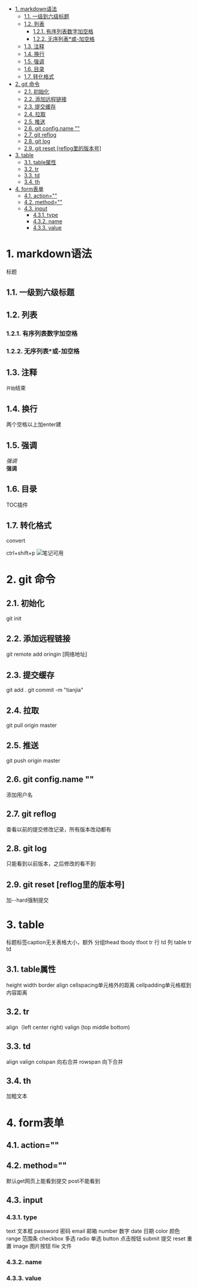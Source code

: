 
<!-- TOC -->

- [1. markdown语法](#1-markdown语法)
    - [1.1. 一级到六级标题](#11-一级到六级标题)
    - [1.2. 列表](#12-列表)
        - [1.2.1. 有序列表数字加空格](#121-有序列表数字加空格)
        - [1.2.2. 无序列表*或-加空格](#122-无序列表或-加空格)
    - [1.3. 注释](#13-注释)
    - [1.4. 换行](#14-换行)
    - [1.5. 强调](#15-强调)
    - [1.6. 目录](#16-目录)
    - [1.7. 转化格式](#17-转化格式)
- [2. git 命令](#2-git-命令)
    - [2.1. 初始化](#21-初始化)
    - [2.2. 添加远程链接](#22-添加远程链接)
    - [2.3. 提交缓存](#23-提交缓存)
    - [2.4. 拉取](#24-拉取)
    - [2.5. 推送](#25-推送)
    - [2.6. git config.name ""](#26-git-configname-)
    - [2.7. git reflog](#27-git-reflog)
    - [2.8. git log](#28-git-log)
    - [2.9. git reset [reflog里的版本号]](#29-git-reset-reflog里的版本号)
- [3. table](#3-table)
    - [3.1. table属性](#31-table属性)
    - [3.2. tr](#32-tr)
    - [3.3. td](#33-td)
    - [3.4. th](#34-th)
- [4. form表单](#4-form表单)
    - [4.1. action=""](#41-action)
    - [4.2. method=""](#42-method)
    - [4.3. input](#43-input)
        - [4.3.1. type](#431-type)
        - [4.3.2. name](#432-name)
        - [4.3.3. value](#433-value)

<!-- /TOC -->
# 1. markdown语法
标题
## 1.1. 一级到六级标题
## 1.2. 列表
### 1.2.1. 有序列表数字加空格
### 1.2.2. 无序列表*或-加空格
## 1.3. 注释
 ```开始```结束
## 1.4. 换行
两个空格以上加enter建
## 1.5. 强调
*强调*  
**强调**
## 1.6. 目录
TOC插件
## 1.7. 转化格式
convert   

ctrl+shift+p
<img src="#" alt="笔记">可用


# 2. git 命令
## 2.1. 初始化
git init
## 2.2. 添加远程链接
git remote add oringin [网络地址]
## 2.3. 提交缓存
git add  .
git commit -m "tianjia"
## 2.4. 拉取
git pull origin master
## 2.5. 推送
git push origin master
## 2.6. git config.name ""
添加用户名
## 2.7. git reflog
查看以前的提交修改记录，所有版本改动都有
## 2.8. git log
只能看到以前版本，之后修改的看不到
## 2.9. git reset [reflog里的版本号]
加--hard强制提交

# 3. table
 标题标签caption无关表格大小，额外
分组thead tbody tfoot
tr 行 td 列
table tr td
## 3.1. table属性
height width border align
cellspacing单元格外的距离
cellpadding单元格框到内容距离
## 3.2. tr
align（left center right)
valign (top middle bottom)
## 3.3. td
align valign 
colspan 向右合并
rowspan 向下合并
## 3.4. th
加粗文本
# 4. form表单
## 4.1. action=""

## 4.2. method=""
默认get网页上能看到提交
post不能看到
## 4.3. input
### 4.3.1. type
text 文本框
password 密码
email 邮箱
number 数字
date 日期
color 颜色
range 范围条
checkbox 多选
radio 单选
button 点击按钮
submit 提交
reset 重置
image 图片按钮
file 文件
### 4.3.2. name
### 4.3.3. value


